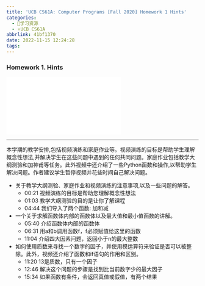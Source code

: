 ```yaml
---
title: 'UCB CS61A: Computer Programs [Fall 2020] Homework 1 Hints'
categories:
  - 🌙学习资源
  - ⭐UCB CS61A
abbrlink: 41bf1370
date: 2022-11-15 12:24:28
tags:
---
```


### Homework 1. Hints

<iframe src="//player.bilibili.com/player.html?aid=427281261&bvid=BV1s3411G7yM&cid=745904336&p=6" scrolling="no" border="0" frameborder="no" framespacing="0" allowfullscreen="true"> </iframe>

<!--more-->

***

本学期的教学安排,包括视频演练和家庭作业等。视频演练的目标是帮助学生理解概念性想法,并解决学生在这些问题中遇到的任何共同问题。家庭作业包括教学大纲测验和加神甫等任务。此外视频中还介绍了一些Python函数和操作,以帮助学生解决问题。作者建议学生暂停视频并花些时间自己解决问题。

- 关于教学大纲测验、家庭作业和视频演练的注意事项,以及一些问题的解答。
    - 00:21 视频演练的目标是帮助您理解概念性想法
    - 01:03 教学大纲测验的目的是让你了解课程
    - 04:44 我们导入了两个函数: 加和减
- 一个关于求解函数体内部的函数体以及最大值和最小值函数的讲解。
    - 05:40 介绍函数体内部的函数体
    - 06:31 用a和b调用函数f，f必须赋值给这里的函数
    - 11:04 介绍四大因素问题，返回小于n的最大整数
- 如何使用质数来寻找一个数字的因子，并使用模运算符来验证是否可以被整除。此外，视频还介绍了函数和if语句的作用和区别。
    - 11:20 13是质数，只有一个因子
    - 12:46 解决这个问题的步骤是找到比当前数字少的最大因子
    - 15:34 如果函数有条件，会返回真值或假值，有两个结果
